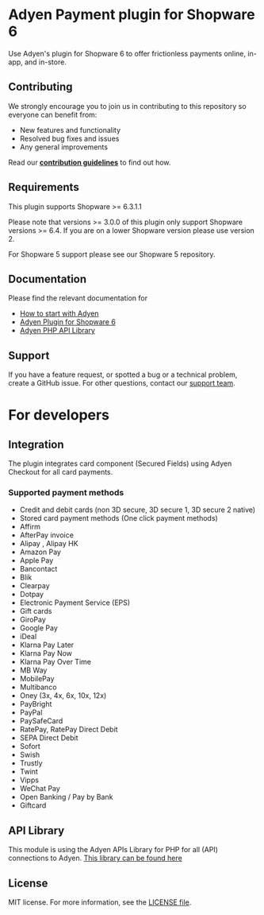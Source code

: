 # Adyen Payment plugin for Shopware 6
Use Adyen's plugin for Shopware 6 to offer frictionless payments online, in-app, and in-store.

## Contributing
We strongly encourage you to join us in contributing to this repository so everyone can benefit from:
* New features and functionality
* Resolved bug fixes and issues
* Any general improvements

Read our [**contribution guidelines**](https://github.com/Adyen/.github/blob/main/CONTRIBUTING.md) to find out how.

## Requirements
This plugin supports Shopware >= 6.3.1.1

Please note that versions >= 3.0.0 of this plugin only support Shopware versions >= 6.4. If you are on a lower Shopware version please use version 2.

For Shopware 5 support please see our Shopware 5 repository.

## Documentation
Please find the relevant documentation for
 - [How to start with Adyen](https://www.adyen.com/get-started)
 - [Adyen Plugin for Shopware 6](https://docs.adyen.com/plugins/shopware-6)
 - [Adyen PHP API Library](https://docs.adyen.com/development-resources/libraries#php)

## Support
If you have a feature request, or spotted a bug or a technical problem, create a GitHub issue. For other questions, 
contact our [support team](https://support.adyen.com/hc/en-us/requests/new?ticket_form_id=360000705420).

# For developers

## Integration
The plugin integrates card component (Secured Fields) using Adyen Checkout for all card payments.

### Supported payment methods
 - Credit and debit cards (non 3D secure, 3D secure 1, 3D secure 2 native)
 - Stored card payment methods (One click payment methods)
 - Affirm
 - AfterPay invoice
 - Alipay , Alipay HK
 - Amazon Pay
 - Apple Pay
 - Bancontact
 - Blik
 - Clearpay
 - Dotpay
 - Electronic Payment Service (EPS)
 - Gift cards
 - GiroPay
 - Google Pay
 - iDeal
 - Klarna Pay Later
 - Klarna Pay Now
 - Klarna Pay Over Time
 - MB Way
 - MobilePay
 - Multibanco
 - Oney (3x, 4x, 6x, 10x, 12x)
 - PayBright
 - PayPal
 - PaySafeCard
 - RatePay, RatePay Direct Debit
 - SEPA Direct Debit
 - Sofort
 - Swish
 - Trustly
 - Twint
 - Vipps
 - WeChat Pay
 - Open Banking / Pay by Bank
 - Giftcard

## API Library
This module is using the Adyen APIs Library for PHP for all (API) connections to Adyen.
<a href="https://github.com/Adyen/adyen-php-api-library" target="_blank">This library can be found here</a>

## License
MIT license. For more information, see the [LICENSE file](LICENSE).
